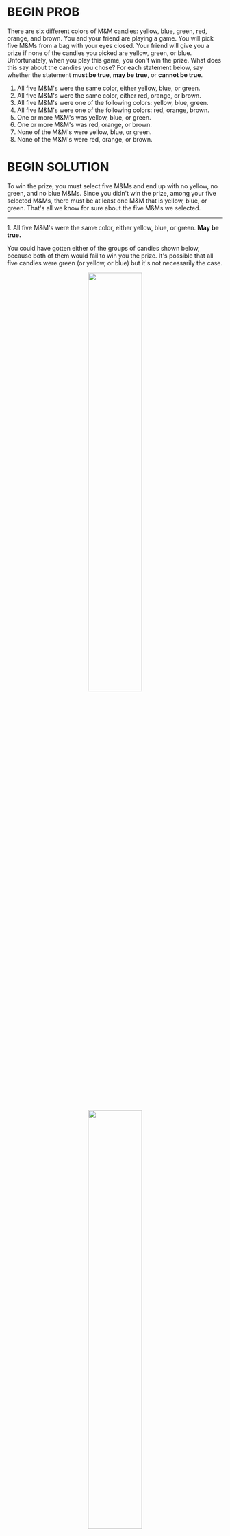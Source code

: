 # BEGIN PROB

There are six different colors of M&M candies: yellow, blue, green, red, orange, and brown.  You and your friend are playing a game. You will pick five M&Ms from a bag with your eyes closed. Your friend will give you a prize if none of the candies you picked are yellow, green, or blue. Unfortunately, when you play this game, you don't win the prize. What does this say about the candies you chose? For each statement below, say whether the statement **must be true**, **may be true**, or **cannot be true**.

1. All five M&M's were the same color, either yellow, blue, or green.
1. All five M&M's were the same color, either red, orange, or brown.
1. All five M&M's were one of the following colors: yellow, blue, green.
1. All five M&M's were one of the following colors: red, orange, brown.
1. One or more M&M's was yellow, blue, or green.
1. One or more M&M's was red, orange, or brown.
1. None of the M&M's were yellow, blue, or green.
1. None of the M&M's were red, orange, or brown.

# BEGIN SOLUTION

To win the prize, you must select five M&Ms and end up with no yellow, no green, and no blue M&Ms. Since you didn't win the prize, among your five selected M&Ms, there must be at least one M&M that is yellow, blue, or green. That's all we know for sure about the five M&Ms we selected.

---

1\. All five M&M's were the same color, either yellow, blue, or green. **May be true.**

You could have gotten either of the groups of candies shown below, because both of them would fail to win you the prize. It's possible that all five candies were green (or yellow, or blue) but it's not necessarily the case.
<center><img src='../assets/images/pretest/candy1.jpg' width=50%></center>
<center><img src='../assets/images/pretest/candy2.jpg' width=50%></center>

---

2\. All five M&M's were the same color, either red, orange, or brown. **Cannot be true.**

If this were true, the condition for winning the prize would be satisfied: none of the candies you picked would be yellow, green, or blue. So this cannot be true.

---

3\. All five M&M's were one of the following colors: yellow, blue, green. **May be true.**

You could have gotten either of the groups of candies shown below, because both of them would fail to win you the prize. All we know is that at least one of the candies has to be yellow, blue, or green. They might all be those colors, or they might not.
<center><img src='../assets/images/pretest/candy3.jpg' width=50%></center>
<center><img src='../assets/images/pretest/candy4.jpg' width=50%></center>

---

4\. All five M&M's were one of the following colors: red, orange, brown. **Cannot be true.**

If all five candies were red, orange, or brown, such as in the picture below, you would have actually won the prize. Since you didn't win the prize, that tells us this can't be true.
<center><img src='../assets/images/pretest/candy5.jpg' width=50%></center>

---

5\. One or more M&M's was yellow, blue, or green. **Must be true.**

This has to be true, because if it were not true, you would have won the prize. The opposite of "one or more" is "none" and the condition to win the prize was that none of your candies could be yellow, blue, or green.

---

6\. One or more M&M's was red, orange, or brown. **May be true.**

It could be the case that you had a red, orange, or brown candy among your five, as in the first picture below. But you may have also not had any red, orange, or browns, like in the second picture below. For both groups of candies shown below, you would have failed to win the prize. 
<center><img src='../assets/images/pretest/candy1.jpg' width=50%></center>
<center><img src='../assets/images/pretest/candy4.jpg' width=50%></center>

---

7\. None of the M&M's were yellow, blue, or green. **Cannot be true.**

This is exactly the winning condition, but we know you did not win the prize, so this cannot be true.

---

8\. None of the M&M's were red, orange, or brown. **May be true.**

You failed to win the prize because you had at least one candy that was yellow, blue, or green. You may have had some red, orange, or brown candies included among your five, or you may not have. Either of the two groups of five below is possible, because you would not have won the prize either way.
<center><img src='../assets/images/pretest/candy3.jpg' width=50%></center>
<center><img src='../assets/images/pretest/candy4.jpg' width=50%></center>

# END SOLUTION

# END PROB
